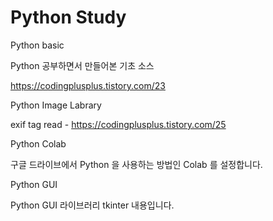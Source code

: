 # Python Study

Python basic

Python 공부하면서 만들어본 기초 소스

https://codingplusplus.tistory.com/23

Python Image Labrary 

exif tag read - https://codingplusplus.tistory.com/25


Python Colab

구글 드라이브에서 Python 을 사용하는 방법인 Colab 를 설정합니다. 


Python GUI

Python GUI 라이브러리 tkinter 내용입니다. 

